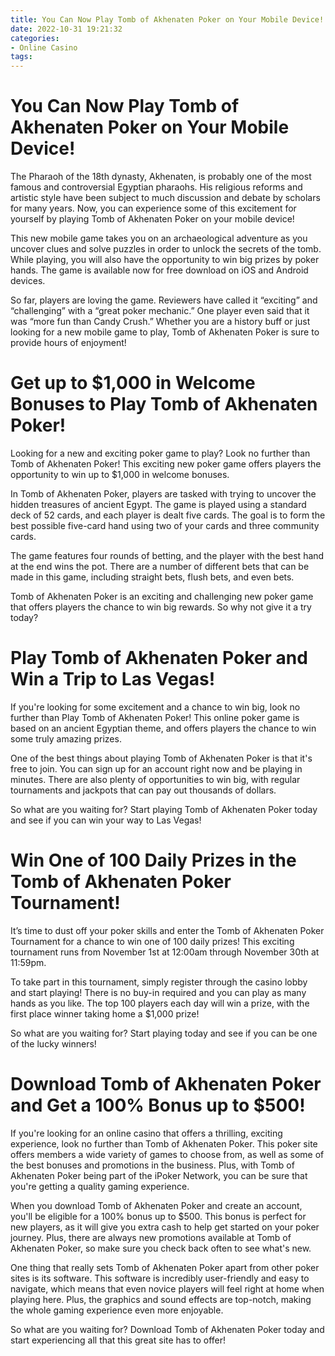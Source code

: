 ```yaml
---
title: You Can Now Play Tomb of Akhenaten Poker on Your Mobile Device!
date: 2022-10-31 19:21:32
categories:
- Online Casino
tags:
---
```



#  You Can Now Play Tomb of Akhenaten Poker on Your Mobile Device!

The Pharaoh of the 18th dynasty, Akhenaten, is probably one of the most famous and controversial Egyptian pharaohs. His religious reforms and artistic style have been subject to much discussion and debate by scholars for many years. Now, you can experience some of this excitement for yourself by playing Tomb of Akhenaten Poker on your mobile device!

This new mobile game takes you on an archaeological adventure as you uncover clues and solve puzzles in order to unlock the secrets of the tomb. While playing, you will also have the opportunity to win big prizes by poker hands. The game is available now for free download on iOS and Android devices.

So far, players are loving the game. Reviewers have called it “exciting” and “challenging” with a “great poker mechanic.” One player even said that it was “more fun than Candy Crush.” Whether you are a history buff or just looking for a new mobile game to play, Tomb of Akhenaten Poker is sure to provide hours of enjoyment!

#  Get up to $1,000 in Welcome Bonuses to Play Tomb of Akhenaten Poker!

Looking for a new and exciting poker game to play? Look no further than Tomb of Akhenaten Poker! This exciting new poker game offers players the opportunity to win up to $1,000 in welcome bonuses.

In Tomb of Akhenaten Poker, players are tasked with trying to uncover the hidden treasures of ancient Egypt. The game is played using a standard deck of 52 cards, and each player is dealt five cards. The goal is to form the best possible five-card hand using two of your cards and three community cards.

The game features four rounds of betting, and the player with the best hand at the end wins the pot. There are a number of different bets that can be made in this game, including straight bets, flush bets, and even bets.

Tomb of Akhenaten Poker is an exciting and challenging new poker game that offers players the chance to win big rewards. So why not give it a try today?

#  Play Tomb of Akhenaten Poker and Win a Trip to Las Vegas!

If you're looking for some excitement and a chance to win big, look no further than Play Tomb of Akhenaten Poker! This online poker game is based on an ancient Egyptian theme, and offers players the chance to win some truly amazing prizes.

One of the best things about playing Tomb of Akhenaten Poker is that it's free to join. You can sign up for an account right now and be playing in minutes. There are also plenty of opportunities to win big, with regular tournaments and jackpots that can pay out thousands of dollars.

So what are you waiting for? Start playing Tomb of Akhenaten Poker today and see if you can win your way to Las Vegas!

#  Win One of 100 Daily Prizes in the Tomb of Akhenaten Poker Tournament!

It’s time to dust off your poker skills and enter the Tomb of Akhenaten Poker Tournament for a chance to win one of 100 daily prizes! This exciting tournament runs from November 1st at 12:00am through November 30th at 11:59pm.

To take part in this tournament, simply register through the casino lobby and start playing! There is no buy-in required and you can play as many hands as you like. The top 100 players each day will win a prize, with the first place winner taking home a $1,000 prize!

So what are you waiting for? Start playing today and see if you can be one of the lucky winners!

#  Download Tomb of Akhenaten Poker and Get a 100% Bonus up to $500!

If you're looking for an online casino that offers a thrilling, exciting experience, look no further than Tomb of Akhenaten Poker. This poker site offers members a wide variety of games to choose from, as well as some of the best bonuses and promotions in the business. Plus, with Tomb of Akhenaten Poker being part of the iPoker Network, you can be sure that you're getting a quality gaming experience.

When you download Tomb of Akhenaten Poker and create an account, you'll be eligible for a 100% bonus up to $500. This bonus is perfect for new players, as it will give you extra cash to help get started on your poker journey. Plus, there are always new promotions available at Tomb of Akhenaten Poker, so make sure you check back often to see what's new.

One thing that really sets Tomb of Akhenaten Poker apart from other poker sites is its software. This software is incredibly user-friendly and easy to navigate, which means that even novice players will feel right at home when playing here. Plus, the graphics and sound effects are top-notch, making the whole gaming experience even more enjoyable.

So what are you waiting for? Download Tomb of Akhenaten Poker today and start experiencing all that this great site has to offer!